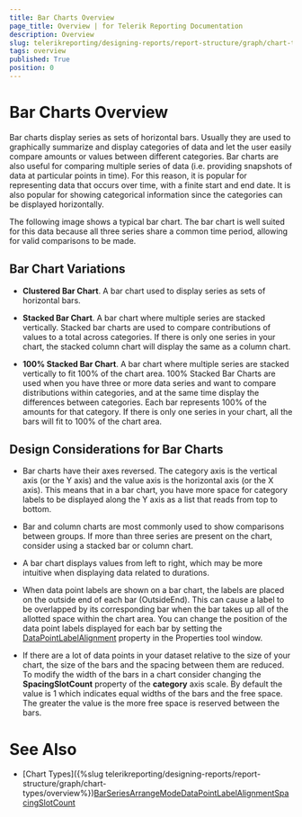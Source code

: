 ```yaml
---
title: Bar Charts Overview
page_title: Overview | for Telerik Reporting Documentation
description: Overview
slug: telerikreporting/designing-reports/report-structure/graph/chart-types/bar-charts/overview
tags: overview
published: True
position: 0
---
```


# Bar Charts Overview



Bar charts display series as sets of horizontal bars. Usually they are used to graphically summarize and display categories 
      of data and let the user easily compare amounts or values between different categories. Bar charts are also useful for comparing multiple 
      series of data (i.e. providing snapshots of data at particular points in time). For this reason, it is popular for representing data that 
      occurs over time, with a finite start and end date. It is also popular for showing categorical information since the categories can be 
      displayed horizontally.

The following image shows a typical bar chart. The bar chart is well suited for this data because all three series share a common time 
      period, allowing for valid comparisons to be made.

## Bar Chart Variations

* __Clustered Bar Chart__. A bar chart used to display series as sets of horizontal bars.

* __Stacked Bar Chart__. A bar chart where multiple series are stacked vertically.
  				Stacked bar charts are used to compare contributions of values to a total across categories. If there is only 
  				one series in your chart, the stacked column chart will  display the same as a column chart.
  				

* __100% Stacked Bar Chart__. A bar chart where multiple series are stacked vertically to fit 100%
  				of the chart area. 100% Stacked Bar Charts are used when you have three or more data series and want to compare distributions 
  				within categories, and at the same time display the differences between categories. Each bar represents 100% of the amounts 
  				for that category. If there is only one series in your chart, all the bars will fit to 100% of the chart area.
  			

## Design Considerations for Bar Charts

* Bar charts have their axes reversed. The category axis is the vertical axis (or the Y axis) 
        		and the value axis is the horizontal axis (or the X axis). This means that in a bar chart, you have more space 
        		for category labels to be displayed along the Y axis as a list that reads from top to bottom.

* Bar and column charts are most commonly used to show comparisons between groups. If more than 
        		three series are present on the chart, consider using a stacked bar or column chart.

* A bar chart displays values from left to right, which may be more intuitive when displaying data 
        		related to durations.

* When data point labels are shown on a bar chart, the labels are placed on the outside end of each bar (OutsideEnd).
        		This can cause a label to be overlapped by its corresponding bar when the bar takes up all of the allotted space within the chart area. You can change the position 
        		of the data point labels displayed for each bar by setting the [DataPointLabelAlignment](/reporting/api/Telerik.Reporting.BarSeries#Telerik_Reporting_BarSeries_DataPointLabelAlignment) property in the Properties tool window.

* If there are a lot of data points in your dataset relative to the size of your chart, the size of the bars
        		and the spacing between them are reduced. To modify the width of the bars in a chart consider changing the
				__SpacingSlotCount__ property of the __category__ axis scale. By default the 
        		value is 1 which indicates equal widths of the bars and the free space. The greater the value is the more free space 
				is reserved between the bars.

# See Also


 * [Chart Types]({%slug telerikreporting/designing-reports/report-structure/graph/chart-types/overview%})[BarSeries](/reporting/api/Telerik.Reporting.BarSeries)[ArrangeMode](/reporting/api/Telerik.Reporting.GraphSeries2D#Telerik_Reporting_GraphSeries2D_ArrangeMode)[DataPointLabelAlignment](/reporting/api/Telerik.Reporting.BarSeries#Telerik_Reporting_BarSeries_DataPointLabelAlignment)[SpacingSlotCount](/reporting/api/Telerik.Reporting.Scale#Telerik_Reporting_Scale_SpacingSlotCount)

